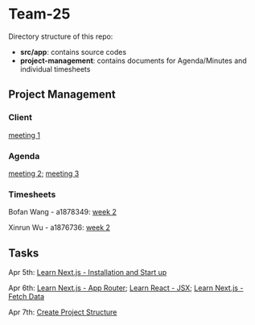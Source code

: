 # Team-25

Directory structure of this repo:
- **src/app**: contains source codes
- **project-management**: contains documents for Agenda/Minutes and individual timesheets

## Project Management

### Client

[meeting 1](project-management/client/meeting%201.md)

### Agenda

[meeting 2](project-management/agenda/meeting%202.md);
[meeting 3](project-management/agenda/meeting%203.md)

### Timesheets

Bofan Wang - a1878349:
[week 2](project-management/timesheets/Bofan%20Wang%20-%20a1878349%20-%20week2.md)

Xinrun Wu - a1876736:
[week 2](project-management/timesheets/Xinrun%20Wu%20-%20a1876736%20-%20week%202.md)

## Tasks

Apr 5th:
[Learn Next.js - Installation and Start up](https://github.cs.adelaide.edu.au/MCI-Projects-2024/Team-25/projects/1#card-23031)

Apr 6th:
[Learn Next.js - App Router](https://github.cs.adelaide.edu.au/MCI-Projects-2024/Team-25/projects/1#card-23036);
[Learn React - JSX](https://github.cs.adelaide.edu.au/MCI-Projects-2024/Team-25/projects/1#card-23037);
[Learn Next.js - Fetch Data](https://github.cs.adelaide.edu.au/MCI-Projects-2024/Team-25/projects/1#card-23038)

Apr 7th:
[Create Project Structure](https://github.cs.adelaide.edu.au/MCI-Projects-2024/Team-25/projects/1#card-23045)
